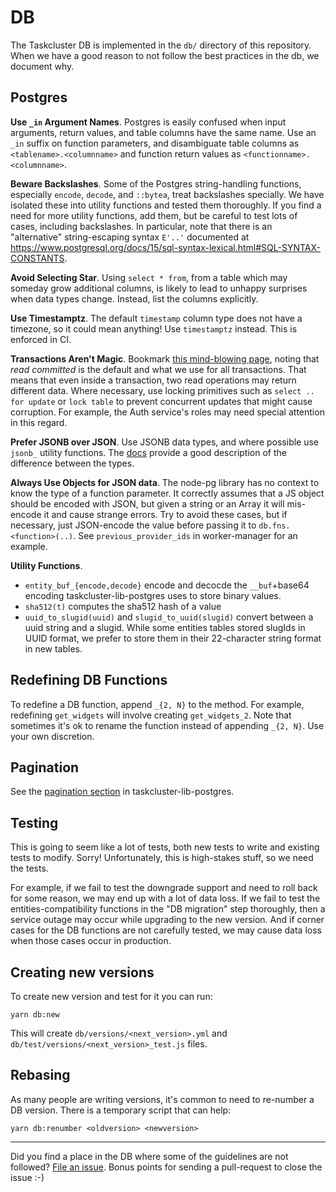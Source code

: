 # DB

The Taskcluster DB is implemented in the `db/` directory of this repository.
When we have a good reason to not follow the best practices in the db, we document why.

## Postgres

**Use `_in` Argument Names**.  Postgres is easily confused when input arguments, return values, and table columns have the same name.
Use an `_in` suffix on function parameters, and disambiguate table
columns as `<tablename>.<columnname>` and function return values as
`<functionname>.<columnname>`.

**Beware Backslashes**.  Some of the Postgres string-handling functions,
especially `encode`, `decode`, and `::bytea`, treat backslashes specially.  We
have isolated these into utility functions and tested them thoroughly.  If you
find a need for more utility functions, add them, but be careful to test lots
of cases, including backslashes.  In particular, note that there is an
"alternative" string-escaping syntax `E'..'` documented at
https://www.postgresql.org/docs/15/sql-syntax-lexical.html#SQL-SYNTAX-CONSTANTS.

**Avoid Selecting Star**.  Using `select * from`, from a table which may someday
grow additional columns, is likely to lead to unhappy surprises when data
types change.  Instead, list the columns explicitly.

**Use Timestamptz**.  The default `timestamp` column type does not have a
timezone, so it could mean anything!  Use `timestamptz` instead.  This is
enforced in CI.

**Transactions Aren't Magic**. Bookmark [this mind-blowing
page](https://www.postgresql.org/docs/15/transaction-iso.html), noting that
*read committed* is the default and what we use for all transactions.  That
means that even inside a transaction, two read operations may return different
data.  Where necessary, use locking primitives such as `select .. for update`
or `lock table` to prevent concurrent updates that might cause corruption.
For example, the Auth service's roles may need special attention in this
regard.

**Prefer JSONB over JSON**.  Use JSONB data types, and where possible use `jsonb_`
utility functions.  The
[docs](https://www.postgresql.org/docs/15/datatype-json.html) provide a good
description of the difference between the types.

**Always Use Objects for JSON data**.  The node-pg library has no context to
know the type of a function parameter.  It correctly assumes that a JS object
should be encoded with JSON, but given a string or an Array it will mis-encode
it and cause strange errors.  Try to avoid these cases, but if necessary, just
JSON-encode the value before passing it to `db.fns.<function>(..)`.  See
`previous_provider_ids` in worker-manager for an example.

**Utility Functions**.

* `entity_buf_{encode,decode}` encode and decocde the `__buf`+base64 encoding
taskcluster-lib-postgres uses to store binary values.
* `sha512(t)` computes the sha512 hash of a value
* `uuid_to_slugid(uuid)` and `slugid_to_uuid(slugid)` convert between a uuid
string and a slugid.  While some entities tables stored slugIds in UUID format,
we prefer to store them in their 22-character string format in new tables.

## Redefining DB Functions

To redefine a DB function, append `_{2, N}` to the method. For example, redefining `get_widgets` will involve creating
`get_widgets_2`. Note that sometimes it's ok to rename the function instead of appending `_{2, N}`.
Use your own discretion.

## Pagination

See the [pagination section](https://github.com/taskcluster/taskcluster/tree/main/libraries/postgres#pagination)
in taskcluster-lib-postgres.

## Testing

This is going to seem like a lot of tests, both new tests to write and
existing tests to modify. Sorry! Unfortunately, this is high-stakes stuff,
so we need the tests.

For example, if we fail to test the downgrade support and need to roll back
for some reason, we may end up with a lot of data loss.  If we fail to test
the entities-compatibility functions in the "DB migration" step thoroughly,
then a service outage may occur while upgrading to the new version.  And if
corner cases for the DB functions are not carefully tested, we may cause data
loss when those cases occur in production.

## Creating new versions

To create new version and test for it you can run:

```shell
yarn db:new
```

This will create `db/versions/<next_version>.yml` and `db/test/versions/<next_version>_test.js` files.

## Rebasing

As many people are writing versions, it's common to need to re-number a DB version. There is a temporary script that can help:

```shell
yarn db:renumber <oldversion> <newversion>
```

---

Did you find a place in the DB where some of the guidelines are not followed?
[File an issue](https://github.com/taskcluster/taskcluster/issues/new/).
Bonus points for sending a pull-request to close the issue :-)
